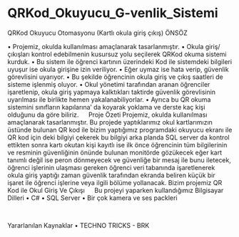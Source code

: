 # QRKod_Okuyucu_G-venlik_Sistemi
QRKod Okuyucu Otomasyonu
(Kartlı okula giriş çıkış)
ÖNSÖZ


•	Projemiz, okulda kullanılması amaçlanarak tasarlanmıştır.
•	Okula giriş/çıkışları kontrol edebilmenin kusursuz yolu seçilerek QRKod okuma sistemi kurduk.
•	Bu sistem ile öğrenci kartının üzerindeki Kod ile sistemdeki bilgileri uyuşur ise okula girişine izin veriliyor.
•	Eğer uymaz ise hata verip, güvenlik görevlisini uyarıyor.
•	Bu şekilde öğrencinin okula giriş ve çıkış saatleri de sisteme işlenmiş oluyor.
•	Okul yönetimi tarafından aranan öğrenciler işaretlenip, okula giriş yapmaya kalktıkları taktirde güvenlik görevlisinin uyarılması ile birlikte hemen yakalanabiliyorlar.
•	Ayrıca bu QR okuma sistemini sınıfların kapılarına’ da koyarak yoklama ve derste kaç kişi olduğunu da göre biliriz.
  
Proje Özeti 
Projemiz, okulda kullanılması amaçlanarak tasarlanmıştır. Bu projede yaptıklarımız okul kartlarımızın üstünde bulunan QR kod ile bizim yaptığımız programdaki okuyucu ekranı ile QR kod için deki bilgiyi çekerek bu bilgiyi arka planda SQL server da kontrol ettikten sonra kartı okutan kişi kayıtlı ise ilk önce öğrencinin tüm bilgilerinin ve resminin güvenliğinin önünde bulunan monitörde gözükecek eğer kart tanımlı değil ise peron dönmeyecek ve güvenliğe bir mesaj ile bunu iletecek, öğrenci işlerinin ulaşması gereken öğrenci veri tabanında işaretlenerek okula giriş yaptığı zaman güvenlik tarafından ekranda beliren küçük bir işaret ile öğrenci işlerine veya ilgili bölüme yollanacak. Bizim projemiz QR Kod ile Okul Giriş Ve Çıkışı 
 
Bu projeyi yaparken kullandığımız Bilgisayar Dilleri 
•	C# 
•	SQL Server 
•	Bir çok kamera ve ses packleri 

 

Yararlanılan Kaynaklar 
•	TECHNO TRICKS - BRK 
 


